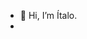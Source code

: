 - 👋 Hi, I’m Ítalo.
-

<!---
Limaitalos/Limaitalos is a ✨ special ✨ repository because its `README.md` (this file) appears on your GitHub profile.
You can click the Preview link to take a look at your changes.
--->
